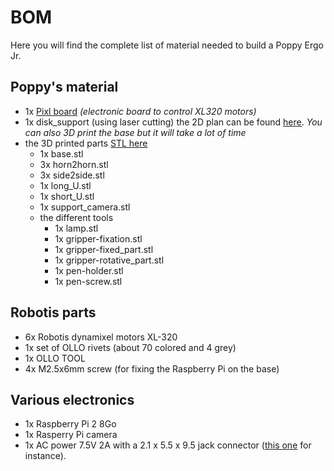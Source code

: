# BOM

Here you will find the complete list of material needed to build a Poppy Ergo Jr.

## Poppy's material
- 1x [Pixl board](https://github.com/poppy-project/pixl) *(electronic board to control XL320 motors)*
- 1x disk_support (using laser cutting) the 2D plan can be found [here](https://github.com/poppy-project/poppy-ergo-jr/tree/PR_release_hardware/hardware/laser_cutting). *You can also 3D print the base but it will take a lot of time*
- the 3D printed parts [STL here](https://github.com/poppy-project/poppy-ergo-jr/tree/master/hardware/STL)
  - 1x base.stl
  - 3x horn2horn.stl
  - 3x side2side.stl
  - 1x long_U.stl
  - 1x short_U.stl
  - 1x support_camera.stl
  - the different tools
    - 1x lamp.stl
    - 1x gripper-fixation.stl
    - 1x gripper-fixed_part.stl
    - 1x gripper-rotative_part.stl
    - 1x pen-holder.stl
    - 1x pen-screw.stl

## Robotis parts
- 6x Robotis dynamixel motors XL-320
- 1x set of OLLO rivets (about 70 colored and 4 grey)
- 1x OLLO TOOL
- 4x M2.5x6mm screw (for fixing the Raspberry Pi on the base)

## Various electronics
- 1x Raspberry Pi 2 8Go
- 1x Rasperry Pi camera
- 1x AC power 7.5V 2A with a 2.1 x 5.5 x 9.5 jack connector ([this one](http://fr.rs-online.com/web/p/alimentations-enfichables/7262814/?searchTerm=ECP-15-7.5E&relevancy-data=636F3D3226696E3D4931384E4B6E6F776E41734D504E266C753D6672266D6D3D6D61746368616C6C7061727469616C26706D3D5E5B5C707B4C7D5C707B4E647D2D2C2F255C2E5D2B2426706F3D313326736E3D592673743D4D414E5F504152545F4E554D4245522677633D424F5448267573743D4543502D31352D372E354526&sra=p) for instance).
